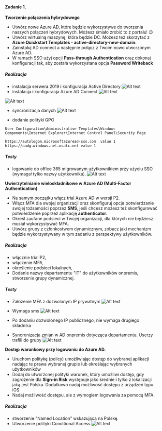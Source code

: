 #### Zadanie 1.

**Tworzenie połączenia hybrydowego**

- Utwórz nowe Azure AD, które będzie wykorzystywe do tworzenia naszych połączeń hybrydowych. Możesz śmiało zrobić to z portalu! 😉
- Utwórz wirtualną maszynę, która będzie DC. Możesz też skorzytać z **Azure Quickstart Templates - active-directory-new-domain**.
- Zainstaluj AD connect a następnie połącz z Twoim nowo utworzonym Azure AD.
- W ramach SSO użyj opcji **Pass-through Authentication** oraz dokonaj konfiguracji tak, aby została wykorzystana opcja **Password Writeback**

##### Realizacja

- instalacja serwera 2019 i konfiguracja Active Directory
![Alt text](https://github.com/yourand/szkolaChmury/blob/master/azureSecurity/week3/img/1-ad-view.PNG)
- Instalacja i konfiguracja Azure AD Connect
![Alt text](https://github.com/yourand/szkolaChmury/blob/master/azureSecurity/week3/img/4-1-ad-connect-setings.PNG)

![Alt text](https://github.com/yourand/szkolaChmury/blob/master/azureSecurity/week3/img/5-ad-connect-setings.PNG)

- syncronizacja danych
![Alt text](https://github.com/yourand/szkolaChmury/blob/master/azureSecurity/week3/img/7-aad-users-clean.png)

- dodanie polityki GPO

```
User Configuration\Administrative Templates\Windows Components\Internet Explorer\Internet Control Panel\Security Page

https://autologon.microsoftazuread-sso.com  value 1
https://aadg.windows.net.nsatc.net value 1
```

##### Testy

- logowanie do office 365 migrowanym użytkownikiem przy użyciu SSO (wymagał tylko nazwy użytkownika).
![Alt text](https://github.com/yourand/szkolaChmury/blob/master/azureSecurity/week3/img/8-test_m.png)
  

**Uwierzytelnianie wieloskładnikowe w Azure AD (Multi-Factor Authentication)**

- Na samym początku włącz trial Azure AD w wersji P2.
- Włącz MFA dla swojej organizacji oraz skonfiguruj opcje potwierdzanie swojej tożsamości poprzez **SMS**, jeśli chcesz możesz też skonfigurować potwierdzenie poprzez aplikację **authenticator**.
- Określ zaufane podsieci w Twojej organizacji, dla których nie będziesz musiał wykorzystywać MFA.
- Utwórz grupy z członkostwem dynamicznym, zobacz jaki mechanizm będzie wykorzystywany w tym zadaniu z perspektywy użytkowników.

##### Realizacja

- włącznie trial P2,
- włączenie MFA,
- określenie podsieci lokalnych,
- Dodanie nazwy departamentu "IT" do użytkowników onpremis, stworzenie grupy dynamicznej.

##### Testy

- Założenie MFA z dozwolonym IP prywatnym
![Alt text](https://github.com/yourand/szkolaChmury/blob/master/azureSecurity/week3/img/9-mfa-conf_m.png)

- Wymaga sms
![Alt text](https://github.com/yourand/szkolaChmury/blob/master/azureSecurity/week3/img/11-mfa-block-priv.PNG)

- Po dodaniu dozwolonego IP publicznego, nie wymaga drugiego składnika

- Syncronizacja zmian w AD onpremis dotycząca departamentu. Userzy trafili do grupy
![Alt text](https://github.com/yourand/szkolaChmury/blob/master/azureSecurity/week3/img/grupa-dynamiczna_m.png)

**Dostęp warunkowy przy logowaniu do Azure AD.**

- Uruchom politykę (policy) umożliwiając dostęp do wybranej aplikacji nadając te prawa wybranej grupie lub określając wybranych użytkowników
- Dodaj do utworzonej polityki warunek, który umożliwi dostęp, gdy zagrożenie dla **Sign-in Risk** występuje jako średnie i tylko z lokalizacji jaką jest Polska. Dodatkowo nadaj możliwość dostępu z urządzeń typu iOS
- Nadaj możliwość dostępu, ale z wymogiem logowania za pomocą MFA.

##### Realizacja

- stworzenie "Named Location"  wskazującą na Polskę.
- Utworzenie polityki Conditional Access
![Alt text](https://github.com/yourand/szkolaChmury/blob/master/azureSecurity/week3/img/12-kondycja-mfa_m.png)
